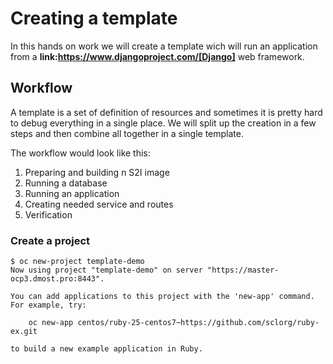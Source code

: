 # Creating a template

In this hands on work we will create a template wich will run an application from a __link:https://www.djangoproject.com/[Django]__ web framework.


## Workflow

A template is a set of definition of resources and sometimes it is pretty hard to debug everything in a single place. We will split up the creation in a few steps and then combine all together in a single template.

The workflow would look like this:

1. Preparing and building n S2I image
2. Running a database 
3. Running an application
4. Creating needed service and routes
5. Verification


### Create a project

```
$ oc new-project template-demo
Now using project "template-demo" on server "https://master-ocp3.dmost.pro:8443".

You can add applications to this project with the 'new-app' command. For example, try:

    oc new-app centos/ruby-25-centos7~https://github.com/sclorg/ruby-ex.git

to build a new example application in Ruby.
```



